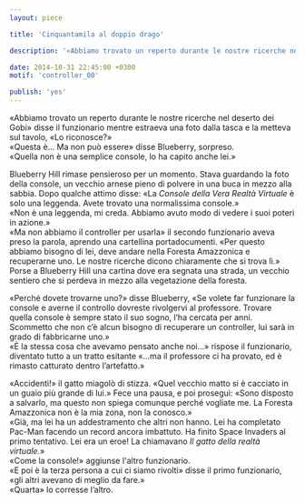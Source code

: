 ```yaml
---
layout: piece

title: 'Cinquantamila al doppio drago'

description: '«Abbiamo trovato un reperto durante le nostre ricerche nel deserto dei Gobi…»'

date: 2014-10-31 22:45:00 +0300
motif: 'controller_00'

publish: 'yes'
---
```


«Abbiamo trovato un reperto durante le nostre ricerche nel deserto dei Gobi» disse il funzionario mentre estraeva una foto dalla tasca e la metteva sul tavolo, «Lo riconosce?»  
«Questa è… Ma non può essere» disse Blueberry, sorpreso.  
«Quella non è una semplice console, lo ha capito anche lei.»

Blueberry Hill rimase pensieroso per un momento. Stava guardando la foto della console, un vecchio arnese pieno di polvere in una buca in mezzo alla sabbia. Dopo qualche attimo disse: «La *Console della Vera Realtà Virtuale* è solo una leggenda. Avete trovato una normalissima console.»  
«Non è una leggenda, mi creda. Abbiamo avuto modo di vedere i suoi poteri in azione.»  
«Ma non abbiamo il controller per usarla» il secondo funzionario aveva preso la parola, aprendo una cartellina portadocumenti. «Per questo abbiamo bisogno di lei, deve andare nella Foresta Amazzonica e recuperarne uno. Le nostre ricerche dicono chiaramente che si trova lì.» Porse a Blueberry Hill una cartina dove era segnata una strada, un vecchio sentiero che si perdeva in mezzo alla vegetazione della foresta.

«Perché dovete trovarne uno?» disse Blueberry, «Se volete far funzionare la console e averne il controllo dovreste rivolgervi al professore. Trovare quella console è sempre stato il suo sogno, l’ha cercata per anni. Scommetto che non c’è alcun bisogno di recuperare un controller, lui sarà in grado di fabbricarne uno.»  
«È la stessa cosa che avevamo pensato anche noi…» rispose il funzionario, diventato tutto a un tratto esitante «…ma il professore ci ha provato, ed è rimasto catturato dentro l’artefatto.»

«Accidenti!» il gatto miagolò di stizza. «Quel vecchio matto si è cacciato in un guaio più grande di lui.» Fece una pausa, e poi proseguì: «Sono disposto a salvarlo, ma questo non spiega comunque perché vogliate me. La Foresta Amazzonica non è la mia zona, non la conosco.»  
«Già, ma lei ha un addestramento che altri non hanno. Lei ha completato Pac-Man facendo un record ancora imbattuto. Ha finito Space Invaders al primo tentativo. Lei era un eroe! La chiamavano *Il gatto della realtà virtuale*.»  
«Come la console!» aggiunse l'altro funzionario.  
«E poi è la terza persona a cui ci siamo rivolti» disse il primo funzionario, «gli altri avevano di meglio da fare.»  
«Quarta» lo corresse l’altro.
